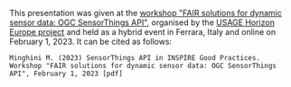 This presentation was given at the [workshop "FAIR solutions for dynamic sensor data: OGC SensorThings API"](https://www.usage-project.eu/events/projectmeeting_ferrara_2023/projectmeeting_ferrara_workshop3), organised by the [USAGE Horizon Europe project](https://www.usage-project.eu) and held as a hybrid event in Ferrara, Italy and online on February 1, 2023. It can be cited as follows:

    Minghini M. (2023) SensorThings API in INSPIRE Good Practices. Workshop "FAIR solutions for dynamic sensor data: OGC SensorThings API", February 1, 2023 [pdf]
